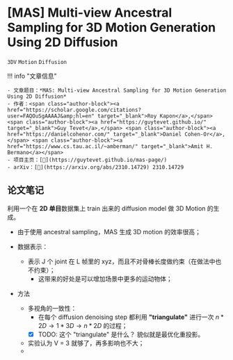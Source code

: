# [MAS] Multi-view Ancestral Sampling for 3D Motion Generation Using 2D Diffusion

`3DV` `Motion` `Diffusion`

!!! info "文章信息"

    - 文章题目：*MAS: Multi-view Ancestral Sampling for 3D Motion Generation Using 2D Diffusion* 
    - 作者：<span class="author-block"><a href="https://scholar.google.com/citations?user=FAQOuSgAAAAJ&amp;hl=en" target="_blank">Roy Kapon</a>,</span> <span class="author-block"><a href="https://guytevet.github.io/" target="_blank">Guy Tevet</a>,</span> <span class="author-block"><a href="https://danielcohenor.com/" target="_blank">Daniel Cohen-Or</a>,</span> <span class="author-block"><a href="https://www.cs.tau.ac.il/~amberman/" target="_blank">Amit H. Bermano</a></span>
    - 项目主页：[🔗](https://guytevet.github.io/mas-page/)
    - arXiv：[🔗](https://arxiv.org/abs/2310.14729) 2310.14729


## 论文笔记

利用一个在 **2D 单目**数据集上 train 出来的 diffusion model 做 3D Motion 的生成。

- 由于使用 ancestral sampling，MAS 生成 3D motion 的效率很高；


- 数据表示：
    - 表示 J 个 joint 在 L 帧里的 xyz，而且不对骨棒长度做约束（在做法中也不约束）；
        - 这带来的好处是可以增加场景中更多的运动物体；

- 方法
    - 多视角的一致性：
        - 在每个 diffusion denoising step 都利用 **"triangulate"** 进行一次 $n*2D \rightarrow 1*3D \rightarrow n*2D$ 的过程；
        - [x] TODO: 这个 "triangulate" 是什么？ 貌似就是最优化重投影。
    - 实验认为 V = 3 就够了，再多影响也不大；
    - 


